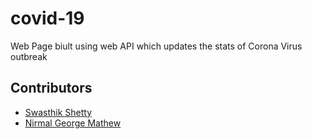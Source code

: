 # covid-19
Web Page biult using web API which updates the stats of Corona Virus outbreak
## Contributors 
- [Swasthik Shetty](https://github.com/swaaz)
- [Nirmal George Mathew](https://github.com/redfedted)

